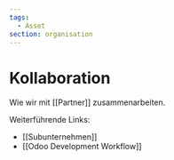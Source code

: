 ```yaml
---
tags:
  - Asset
section: organisation
---
```


# Kollaboration

Wie wir mit [[Partner]] zusammenarbeiten.

Weiterführende Links:

- [[Subunternehmen]]
- [[Odoo Development Workflow]]
